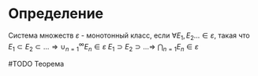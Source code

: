 # Определение
Система множеств $\varepsilon$ - монотонный класс, если $\forall E_1, E_2... \in \varepsilon$, такая что $E_1 \subset E_2 \subset ... \Rightarrow \cup_{n=1}^\infty E_n \in \varepsilon$ 
$E_1 \supset E_2 \supset ... \Rightarrow$ $\bigcap_{n=1} E_{n} \in \varepsilon$

#TODO Теорема